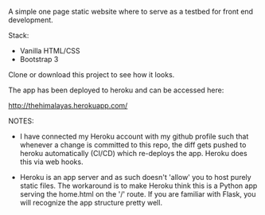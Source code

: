 A simple one page static website where to serve as a testbed for front end development.

Stack:
- Vanilla HTML/CSS
- Bootstrap 3

Clone or download this project to see how it looks.

The app has been deployed to heroku and can be accessed here:

http://thehimalayas.herokuapp.com/

NOTES:

- I have connected my Heroku account with my github profile such that whenever a change is committed to this repo, the diff gets pushed to heroku automatically (CI/CD) which re-deploys the app. Heroku does this via web hooks.

- Heroku is an app server and as such doesn't 'allow' you to host purely static files. The workaround
is to make Heroku think this is a Python app serving the home.html on the '/' route. If you are familiar
with Flask, you will recognize the app structure pretty well.